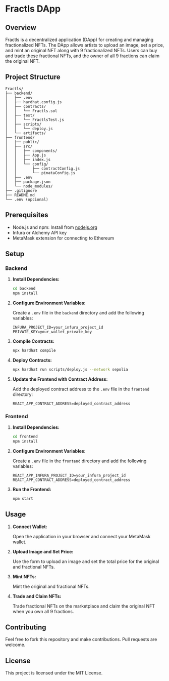 
# Fractls DApp

## Overview

Fractls is a decentralized application (DApp) for creating and managing fractionalized NFTs. The DApp allows artists to upload an image, set a price, and mint an original NFT along with 9 fractionalized NFTs. Users can buy and trade these fractional NFTs, and the owner of all 9 fractions can claim the original NFT.

## Project Structure

```
Fractls/
├── backend/
│   ├── .env
│   ├── hardhat.config.js
│   ├── contracts/
│   │   └── Fractls.sol
│   ├── test/
│   │   └── FractlsTest.js
│   ├── scripts/
│   │   └── deploy.js
│   └── artifacts/
├── frontend/
│   ├── public/
│   ├── src/
│   │   ├── components/
│   │   ├── App.js
│   │   ├── index.js
│   │   └── config/
│   │       ├── contractConfig.js
│   │       └── pinataConfig.js
│   ├── .env
│   ├── package.json
│   └── node_modules/
├── .gitignore
├── README.md
└── .env (opcional)
```

## Prerequisites

- Node.js and npm: Install from [nodejs.org](https://nodejs.org/)
- Infura or Alchemy API key
- MetaMask extension for connecting to Ethereum

## Setup

### Backend

1. **Install Dependencies:**

   ```bash
   cd backend
   npm install
   ```

2. **Configure Environment Variables:**

   Create a `.env` file in the `backend` directory and add the following variables:

   ```plaintext
   INFURA_PROJECT_ID=your_infura_project_id
   PRIVATE_KEY=your_wallet_private_key
   ```

3. **Compile Contracts:**

   ```bash
   npx hardhat compile
   ```

4. **Deploy Contracts:**

   ```bash
   npx hardhat run scripts/deploy.js --network sepolia
   ```

5. **Update the Frontend with Contract Address:**

   Add the deployed contract address to the `.env` file in the `frontend` directory:

   ```plaintext
   REACT_APP_CONTRACT_ADDRESS=deployed_contract_address
   ```

### Frontend

1. **Install Dependencies:**

   ```bash
   cd frontend
   npm install
   ```

2. **Configure Environment Variables:**

   Create a `.env` file in the `frontend` directory and add the following variables:

   ```plaintext
   REACT_APP_INFURA_PROJECT_ID=your_infura_project_id
   REACT_APP_CONTRACT_ADDRESS=deployed_contract_address
   ```

3. **Run the Frontend:**

   ```bash
   npm start
   ```

## Usage

1. **Connect Wallet:**

   Open the application in your browser and connect your MetaMask wallet.

2. **Upload Image and Set Price:**

   Use the form to upload an image and set the total price for the original and fractional NFTs.

3. **Mint NFTs:**

   Mint the original and fractional NFTs.

4. **Trade and Claim NFTs:**

   Trade fractional NFTs on the marketplace and claim the original NFT when you own all 9 fractions.

## Contributing

Feel free to fork this repository and make contributions. Pull requests are welcome.

## License

This project is licensed under the MIT License.
